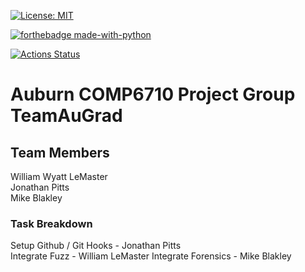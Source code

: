 [![License: MIT](https://img.shields.io/badge/License-MIT-yellow.svg)](https://opensource.org/licenses/MIT) 

[![forthebadge made-with-python](http://ForTheBadge.com/images/badges/made-with-python.svg)](https://www.python.org/)

[![Actions Status](https://github.com/paser-group/KubeSec/workflows/Build%20KubeTaint/badge.svg)](https://github.com/Build%20TaintPupp/actions)

# Auburn COMP6710 Project Group TeamAuGrad

## Team Members

William Wyatt LeMaster  
Jonathan Pitts  
Mike Blakley

### Task Breakdown
Setup Github / Git Hooks - Jonathan Pitts  
Integrate Fuzz - William LeMaster
Integrate Forensics - Mike Blakley   


